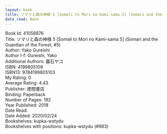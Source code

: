 ```yaml
---
layout: book
title: ソマリと森の神様 5 [Somali to Mori no Kami-sama 5] (Somari and the Guardian of the Forest,  no. 5)
date_read: None
---
```


Book Id: 41058876<br />
Title: ソマリと森の神様 5 [Somali to Mori no Kami-sama 5] (Somari and the Guardian of the Forest, #5)<br />
Author: Yako Gureishi<br />
Author l-f: Gureishi, Yako<br />
Additional Authors: 暮石ヤコ<br />
ISBN: 4199805109<br />
ISBN13: 9784199805103<br />
My Rating: 0<br />
Average Rating: 4.43<br />
Publisher: 徳間書店<br />
Binding: Paperback<br />
Number of Pages: 192<br />
Year Published: 2018<br />
Date Read: <br />
Date Added: 2020/02/24<br />
Bookshelves: kupka-wstydu<br />
Bookshelves with positions: kupka-wstydu (#983)<br />

